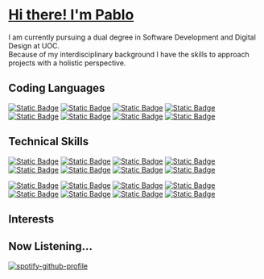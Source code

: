 # [Hi there! I'm Pablo](https://apausa.dev)

I am currently pursuing a dual degree in Software Development and Digital Design at UOC.  
Because of my interdisciplinary background I have the skills to approach projects with a holistic perspective.

## Coding Languages

[![Static Badge](https://img.shields.io/badge/Bash-0d1117?syle=flat&logo=gnubash)](https://github.com/apausa)
[![Static Badge](https://img.shields.io/badge/C-0d1117?syle=flat&logo=c)](https://github.com/apausa)
[![Static Badge](https://img.shields.io/badge/Java-0d1117?syle=flat)](https://github.com/apausa)
[![Static Badge](https://img.shields.io/badge/JavaScript-0d1117?syle=flat&logo=javascript)](https://github.com/apausa)
[![Static Badge](https://img.shields.io/badge/Python-0d1117?syle=flat&logo=python)](https://github.com/apausa)
[![Static Badge](https://img.shields.io/badge/SQL-0d1117?syle=flat)](https://github.com/apausa)
[![Static Badge](https://img.shields.io/badge/TypeScript-0d1117?syle=flat&logo=typescript)](https://github.com/apausa)
[![Static Badge](https://img.shields.io/badge/Kotlin-0d1117?syle=flat&logo=kotlin)](https://github.com/apausa)

## Technical Skills

[![Static Badge](https://img.shields.io/badge/Angular-0d1117?syle=flat&logo=angular)](https://github.com/apausa)
[![Static Badge](https://img.shields.io/badge/AWS-0d1117?syle=flatlogo=aws)](https://github.com/apausa)
[![Static Badge](https://img.shields.io/badge/CSS-0d1117?syle=flat&logo=css3)](https://github.com/apausa)
[![Static Badge](https://img.shields.io/badge/D3.js-0d1117?syle=flat&logo=d3dotjs)](https://github.com/apausa)
[![Static Badge](https://img.shields.io/badge/Figma-0d1117?syle=flat&logo=figma)](https://github.com/apausa)
[![Static Badge](https://img.shields.io/badge/Git-0d1117?syle=flat&logo=git)](https://github.com/apausa)
[![Static Badge](https://img.shields.io/badge/HTML-0d1117?syle=flat&logo=html5)](https://github.com/apausa)
[![Static Badge](https://img.shields.io/badge/Next.js-0d1117?syle=flat&logo=nextdotjs)](https://github.com/apausa)

[![Static Badge](https://img.shields.io/badge/MongoDB-0d1117?syle=flat&logo=mongodb)](https://github.com/apausa)
[![Static Badge](https://img.shields.io/badge/Node.js-0d1117?syle=flat&logo=nodedotjs)](https://github.com/apausa)
[![Static Badge](https://img.shields.io/badge/PostgreSQL-0d1117?syle=flat&logo=postgresql)](https://github.com/apausa)
[![Static Badge](https://img.shields.io/badge/React.js-0d1117?syle=flat&logo=react)](https://github.com/apausa)
[![Static Badge](https://img.shields.io/badge/React_Native-0d1117?syle=flat&logo=react)](https://github.com/apausa)
[![Static Badge](https://img.shields.io/badge/Redux.js-0d1117?syle=flat&logo=redux)](https://github.com/apausa)
[![Static Badge](https://img.shields.io/badge/Spring_Boot-0d1117?syle=flat&logo=springboot)](https://github.com/apausa)
[![Static Badge](https://img.shields.io/badge/Vue.js-0d1117?syle=flat&logo=vuedotjs)](https://github.com/apausa)

## Interests

## Now Listening...

[![spotify-github-profile](https://spotify-github-profile.kittinanx.com/api/view?uid=pabloapausa&cover_image=true&theme=natemoo-re&show_offline=true&background_color=121212&interchange=false&bar_color=53b14f&bar_color_cover=false)](https://github.com/apausa)
